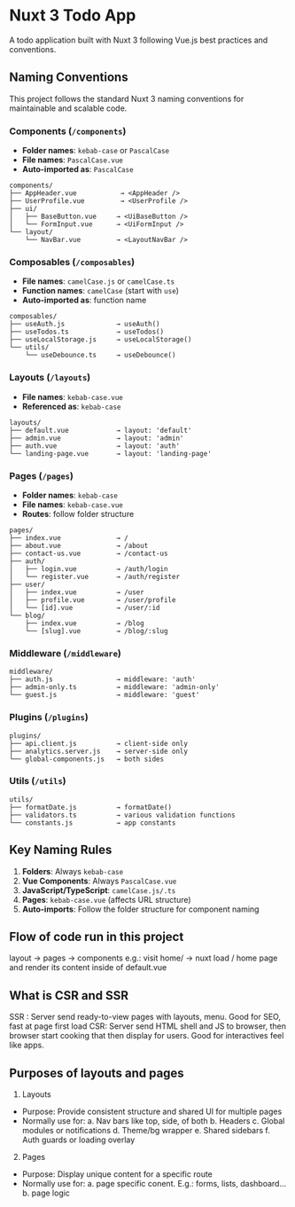 # Nuxt 3 Todo App

A todo application built with Nuxt 3 following Vue.js best practices and conventions.

## Naming Conventions

This project follows the standard Nuxt 3 naming conventions for maintainable and scalable code.

### **Components** (`/components`)
- **Folder names**: `kebab-case` or `PascalCase`
- **File names**: `PascalCase.vue`
- **Auto-imported as**: `PascalCase`

```
components/
├── AppHeader.vue           → <AppHeader />
├── UserProfile.vue         → <UserProfile />
├── ui/
│   ├── BaseButton.vue     → <UiBaseButton />
│   └── FormInput.vue      → <UiFormInput />
└── layout/
    └── NavBar.vue         → <LayoutNavBar />
```

### **Composables** (`/composables`)
- **File names**: `camelCase.js` or `camelCase.ts`
- **Function names**: `camelCase` (start with `use`)
- **Auto-imported as**: function name

```
composables/
├── useAuth.js             → useAuth()
├── useTodos.ts            → useTodos()
├── useLocalStorage.js     → useLocalStorage()
└── utils/
    └── useDebounce.ts     → useDebounce()
```

### **Layouts** (`/layouts`)
- **File names**: `kebab-case.vue`
- **Referenced as**: `kebab-case`

```
layouts/
├── default.vue            → layout: 'default'
├── admin.vue              → layout: 'admin'
├── auth.vue               → layout: 'auth'
└── landing-page.vue       → layout: 'landing-page'
```

### **Pages** (`/pages`)
- **Folder names**: `kebab-case`
- **File names**: `kebab-case.vue`
- **Routes**: follow folder structure

```
pages/
├── index.vue              → /
├── about.vue              → /about
├── contact-us.vue         → /contact-us
├── auth/
│   ├── login.vue          → /auth/login
│   └── register.vue       → /auth/register
├── user/
│   ├── index.vue          → /user
│   ├── profile.vue        → /user/profile
│   └── [id].vue           → /user/:id
└── blog/
    ├── index.vue          → /blog
    └── [slug].vue         → /blog/:slug
```

### **Middleware** (`/middleware`)
```
middleware/
├── auth.js                → middleware: 'auth'
├── admin-only.ts          → middleware: 'admin-only'
└── guest.js               → middleware: 'guest'
```

### **Plugins** (`/plugins`)
```
plugins/
├── api.client.js          → client-side only
├── analytics.server.js    → server-side only
└── global-components.js   → both sides
```

### **Utils** (`/utils`)
```
utils/
├── formatDate.js          → formatDate()
├── validators.ts          → various validation functions
└── constants.js           → app constants
```

## **Key Naming Rules**
1. **Folders**: Always `kebab-case`
2. **Vue Components**: Always `PascalCase.vue`
3. **JavaScript/TypeScript**: `camelCase.js/.ts`
4. **Pages**: `kebab-case.vue` (affects URL structure)
5. **Auto-imports**: Follow the folder structure for component naming

## Flow of code run in this project
layout -> pages -> components
e.g.: visit home/ -> nuxt load / home page and render its content inside <slot/> of default.vue

## What is CSR and SSR
SSR : Server send ready-to-view pages with layouts, menu. Good for SEO, fast at page first load
CSR: Server send HTML shell and JS to browser, then browser start cooking that then display for users. Good for interactives feel like apps. 

## Purposes of layouts and pages
1. Layouts
- Purpose: Provide consistent structure and shared UI for multiple pages
- Normally use for: 
    a. Nav bars like top, side, of both
    b. Headers
    c. Global modules or notifications
    d. Theme/bg wrapper
    e. Shared sidebars
    f. Auth guards or loading overlay

2. Pages
- Purpose: Display unique content for a specific route
- Normally use for: 
    a. page specific conent. E.g.: forms, lists, dashboard...
    b. page logic